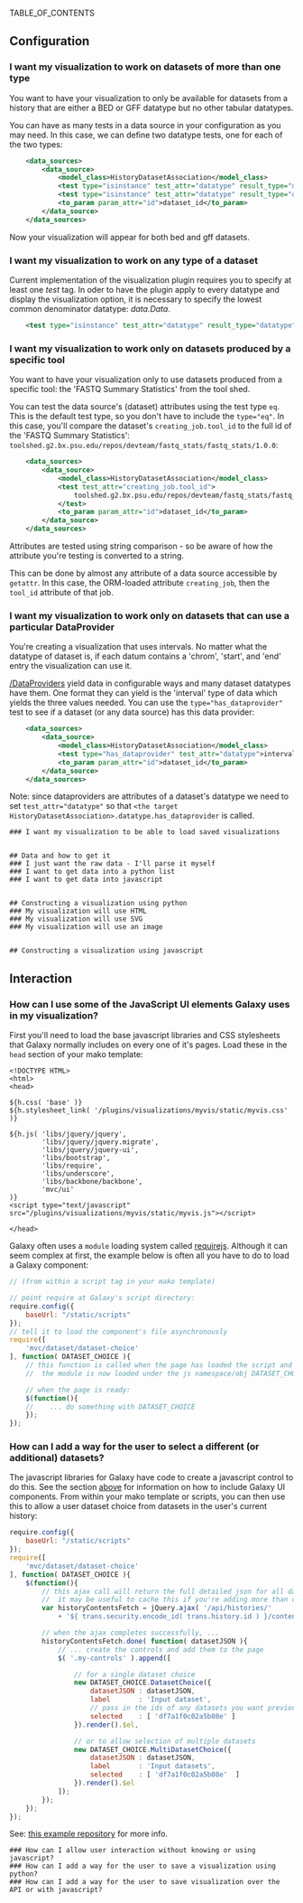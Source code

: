 <br />
</div>TABLE_OF_CONTENTS</div>


## Configuration
### I want my visualization to work on datasets of more than one type

You want to have your visualization to only be available for datasets from a history that are either a BED or GFF
datatype but no other tabular datatypes.

You can have as many tests in a data source in your configuration as you may need. In this case, we can define two
datatype tests, one for each of the two types:
```xml
    <data_sources>
        <data_source>
            <model_class>HistoryDatasetAssociation</model_class>
            <test type="isinstance" test_attr="datatype" result_type="datatype">interval.Bed</test>
            <test type="isinstance" test_attr="datatype" result_type="datatype">tabular.Gff</test>
            <to_param param_attr="id">dataset_id</to_param>
        </data_source>
    </data_sources>
```

Now your visualization will appear for both bed and gff datasets.

### I want my visualization to work on any type of a dataset

Current implementation of the visualization plugin requires you to specify at least one *test* tag. In oder to have the plugin apply to every datatype and display the visualization option, it is necessary to specify the lowest common denominator datatype: *data.Data*.
```xml
    <test type="isinstance" test_attr="datatype" result_type="datatype">data.Data</test>
```


### I want my visualization to work only on datasets produced by a specific tool

You want to have your visualization only to use datasets produced from a specific tool: the 'FASTQ Summary Statistics'
from the tool shed.

You can test the data source's (dataset) attributes using the test type `eq`. This is the default test type, so you
don't have to include the `type="eq"`. In this case, you'll compare the dataset's `creating_job.tool_id` to the
full id of the 'FASTQ Summary Statistics': `toolshed.g2.bx.psu.edu/repos/devteam/fastq_stats/fastq_stats/1.0.0`:
```xml
    <data_sources>
        <data_source>
            <model_class>HistoryDatasetAssociation</model_class>
            <test test_attr="creating_job.tool_id">
                toolshed.g2.bx.psu.edu/repos/devteam/fastq_stats/fastq_stats/1.0.0
            </test>
            <to_param param_attr="id">dataset_id</to_param>
        </data_source>
    </data_sources>
```

Attributes are tested using string comparison - so be aware of how the attribute you're testing is converted to a
string.

This can be done by almost any attribute of a data source accessible by `getattr`. In this case, the ORM-loaded
attribute `creating_job`, then the `tool_id` attribute of that job.


### I want my visualization to work only on datasets that can use a particular DataProvider

You're creating a visualization that uses intervals. No matter what the datatype of dataset is, if each datum
contains a 'chrom', 'start', and 'end' entry the visualization can use it.

[/DataProviders](/DataProviders) yield data in configurable ways and many dataset datatypes have them. One format they can yield is the
'interval' type of data which yields the three values needed. You can use the `type="has_dataprovider"` test to see
if a dataset (or any data source) has this data provider:
```xml
    <data_sources>
        <data_source>
            <model_class>HistoryDatasetAssociation</model_class>
            <test type="has_dataprovider" test_attr="datatype">interval</test>
            <to_param param_attr="id">dataset_id</to_param>
        </data_source>
    </data_sources>
```

Note: since dataproviders are attributes of a dataset's datatype we need to set `test_attr="datatype"` so that
`<the target HistoryDatasetAssociation>.datatype.has_dataprovider` is called.


```wiki comment
### I want my visualization to be able to load saved visualizations


## Data and how to get it
### I just want the raw data - I'll parse it myself
### I want to get data into a python list
### I want to get data into javascript


## Constructing a visualization using python
### My visualization will use HTML
### My visualization will use SVG
### My visualization will use an image


## Constructing a visualization using javascript
```



## Interaction

### How can I use some of the JavaScript UI elements Galaxy uses in my visualization?

First you'll need to load the base javascript libraries and CSS stylesheets that Galaxy normally includes on every one
of it's pages. Load these in the `head` section of your mako template:
```mako
<!DOCTYPE HTML>
<html>
<head>

${h.css( 'base' )}
${h.stylesheet_link( '/plugins/visualizations/myvis/static/myvis.css' )}

${h.js( 'libs/jquery/jquery',
        'libs/jquery/jquery.migrate',
        'libs/jquery/jquery-ui',
        'libs/bootstrap',
        'libs/require',
        'libs/underscore',
        'libs/backbone/backbone',
        'mvc/ui'
)}
<script type="text/javascript" src="/plugins/visualizations/myvis/static/myvis.js"></script>

</head>
```


Galaxy often uses a `module` loading system called [requirejs](http://requirejs.org/). Although it can seem complex at
first, the example below is often all you have to do to load a Galaxy component:
```javascript
// (from within a script tag in your mako template)

// point require at Galaxy's script directory:
require.config({
    baseUrl: "/static/scripts"
});
// tell it to load the component's file asynchronously
require([
    'mvc/dataset/dataset-choice'
], function( DATASET_CHOICE ){
    // this function is called when the page has loaded the script and
    //  the module is now loaded under the js namespace/obj DATASET_CHOICE

    // when the page is ready:
    $(function(){
    //    ... do something with DATASET_CHOICE
    });
});

```




### How can I add a way for the user to select a different (or additional) datasets?

The javascript libraries for Galaxy have code to create a javascript control to do this. See the section
[above](#how_can_i_use_some_of_the_javascript_ui_elements_galaxy_uses_in_my_visualization3f)
for information on how to include Galaxy UI components. From within your mako template or scripts, you can
then use this to allow a user dataset choice from datasets in the user's current history:
```javascript
require.config({
    baseUrl: "/static/scripts"
});
require([
    'mvc/dataset/dataset-choice'
], function( DATASET_CHOICE ){
    $(function(){
        // this ajax call will return the full detailed json for all datasets and collections in the current history
        //  it may be useful to cache this if you're adding more than one dataset choice control
        var historyContentsFetch = jQuery.ajax( '/api/histories/'
            + '${ trans.security.encode_id( trans.history.id ) }/contents?details=all' );

        // when the ajax completes successfully, ...
        historyContentsFetch.done( function( datasetJSON ){
            // ... create the controls and add them to the page
            $( '.my-controls' ).append([

                // for a single dataset choice
                new DATASET_CHOICE.DatasetChoice({
                    datasetJSON : datasetJSON,
                    label       : 'Input dataset',
                    // pass in the ids of any datasets you want previously/already selected
                    selected    : [ 'df7a1f0c02a5b08e' ]
                }).render().$el,

                // or to allow selection of multiple datasets
                new DATASET_CHOICE.MultiDatasetChoice({
                    datasetJSON : datasetJSON,
                    label       : 'Input datasets',
                    selected    : [ 'df7a1f0c02a5b08e'  ]
                }).render().$el
            ]);
        });
    });
});

```


See: [this example repository](https://bitbucket.org/carlfeberhard/galaxy-visualization-dataset-choice) for more info.


```wiki comment
### How can I allow user interaction without knowing or using javascript?
### How can I add a way for the user to save a visualization using python?
### How can I add a way for the user to save visualization over the API or with javascript?
```

